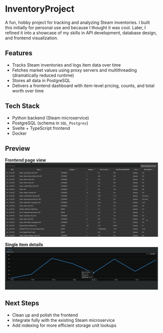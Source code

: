 # InventoryProject

A fun, hobby project for tracking and analyzing Steam inventories.
I built this initially for personal use and because I thought it was cool. Later, I refined it into a showcase of my skills in API development, database design, and frontend visualization.

## Features
- Tracks Steam inventories and logs item data over time  
- Fetches market values using proxy servers and multithreading (dramatically reduced runtime)  
- Stores all data in PostgreSQL  
- Delivers a frontend dashboard with item-level pricing, counts, and total worth over time  

## Tech Stack
- Python backend (Steam microservice)  
- PostgreSQL (schema in `SQL_Postgres`)  
- Svelte + TypeScript frontend  
- Docker 

## Preview

**Frontend page view**  
![alt text](Animation-1.gif)

**Single item details**  
![Item view](Frontend-Itemview-1.png)

## Next Steps
- Clean up and polish the frontend  
- Integrate fully with the existing Steam microservice  
- Add indexing for more efficient storage unit lookups
